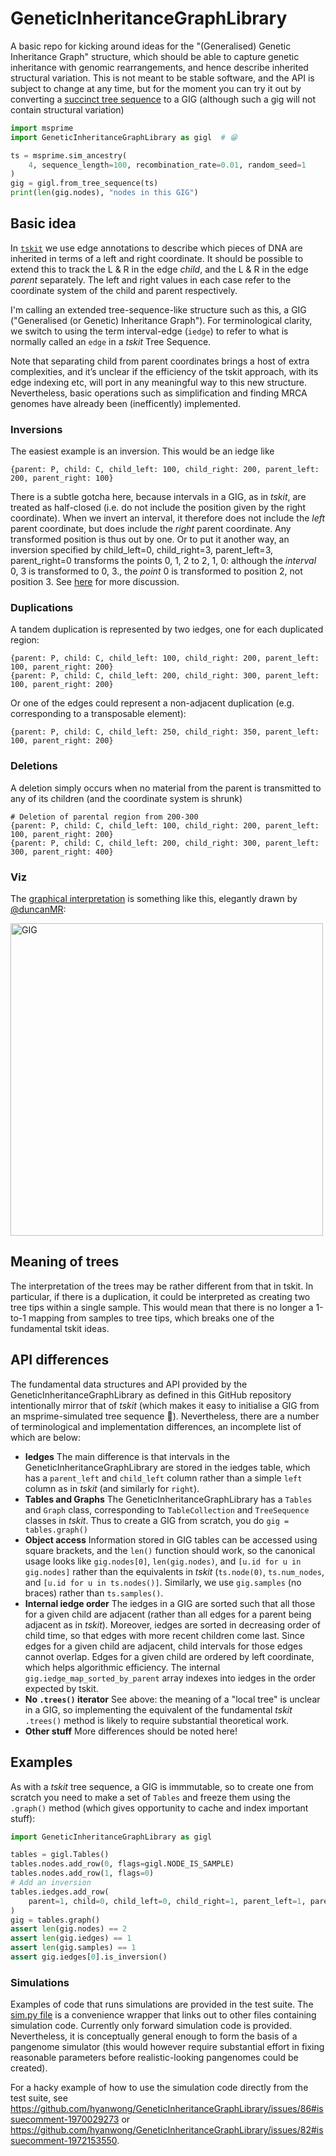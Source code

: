 # GeneticInheritanceGraphLibrary

A basic repo for kicking around ideas for the "(Generalised) Genetic Inheritance Graph" structure, which should be able to
capture genetic inheritance with genomic rearrangements, and hence describe inherited structural variation. This is
not meant to be stable software, and the API is subject to change at any time, but for the moment you can
try it out by converting a [succinct tree sequence](https://tskit.dev/tutorials/what_is.html)
to a GIG (although such a gig will not contain structural variation)

```python
import msprime
import GeneticInheritanceGraphLibrary as gigl  # 😁

ts = msprime.sim_ancestry(
    4, sequence_length=100, recombination_rate=0.01, random_seed=1
)
gig = gigl.from_tree_sequence(ts)
print(len(gig.nodes), "nodes in this GIG")
```

## Basic idea

In [`tskit`](https://tskit.dev) we use edge annotations to describe which pieces of DNA are inherited in terms of a left and right coordinate.
It should be possible to extend this to track the L & R in the edge *child*, and the L & R in the edge *parent* separately.
The left and right values in each case refer to the coordinate system of the child and parent respectively.

I'm calling an extended tree-sequence-like structure such as this, a GIG ("Generalised (or Genetic) Inheritance Graph"). For
terminological clarity,
we switch to using the term interval-edge (`iedge`) to refer to what is normally called an `edge` in a *tskit* Tree Sequence.

Note that separating child from parent coordinates brings a host of extra complexities,
and it’s unclear if the efficiency of the tskit approach,
with its edge indexing etc, will port in any meaningful way to this new structure.
Nevertheless, basic operations such as simplification and finding MRCA genomes
have already been (inefficently) implemented.

### Inversions

The easiest example is an inversion. This would be an iedge like

```
{parent: P, child: C, child_left: 100, child_right: 200, parent_left: 200, parent_right: 100}
```

There is a subtle gotcha here, because intervals in a GIG, as in _tskit_, are treated as half-closed
(i.e. do not include the position given by the right coordinate). When we invert an interval, it
therefore does not include the *left* parent coordinate, but does include the *right* parent coordinate.
Any transformed position is thus out by one. Or to put it another way, an inversion specified
by child_left=0, child_right=3, parent_left=3, parent_right=0 transforms the points
0, 1, 2 to 2, 1, 0: although the *interval* 0, 3 is transformed to 0, 3., the *point* 0 is transformed
to position 2, not position 3. See
[here](https://github.com/hyanwong/GeneticInheritanceGraphLibrary/issues/41#issuecomment-1858530867)
for more discussion.

### Duplications

A tandem duplication is represented by two iedges, one for each duplicated region:

```
{parent: P, child: C, child_left: 100, child_right: 200, parent_left: 100, parent_right: 200}
{parent: P, child: C, child_left: 200, child_right: 300, parent_left: 100, parent_right: 200}
```

Or one of the edges could represent a non-adjacent duplication (e.g. corresponding to a transposable element):
```
{parent: P, child: C, child_left: 250, child_right: 350, parent_left: 100, parent_right: 200}
```

### Deletions

A deletion simply occurs when no material from the parent is transmitted to any of its children (and the coordinate system is shrunk)

```
# Deletion of parental region from 200-300
{parent: P, child: C, child_left: 100, child_right: 200, parent_left: 100, parent_right: 200}
{parent: P, child: C, child_left: 200, child_right: 300, parent_left: 300, parent_right: 400}
```

### Viz

The [graphical interpretation](https://github.com/hyanwong/GeneticInheritanceGraphLibrary/issues/2#issuecomment-1684164074)
is something like this, elegantly drawn by [@duncanMR](https://github.com/duncanMR):

<img src="https://github.com/hyanwong/GeneticInheritanceGraph/assets/5416474/0fff67b3-71e7-4ed5-895a-140a06f49940" alt="GIG" width="500"/>

## Meaning of trees
The interpretation of the trees may be rather different from that in tskit. In particular,
if there is a duplication, it could be interpreted as creating two tree tips within a single sample.
This would mean that there is no longer a 1-to-1 mapping from samples to tree tips, which
breaks one of the fundamental tskit ideas.

## API differences

The fundamental data structures and API provided by the GeneticInheritanceGraphLibrary as defined in
this GitHub repository intentionally mirror that of _tskit_ (which makes it easy to initialise a GIG
from an msprime-simulated tree sequence 🎉). Nevertheless, there are a number of terminological
and implementation differences, an incomplete list of which are below:

- **Iedges** The main difference is that intervals in the GeneticInheritanceGraphLibrary are stored
  in the iedges table, which has a `parent_left` and `child_left` column rather than a simple `left`
  column as in _tskit_ (and similarly for `right`).
- **Tables and Graphs** The GeneticInheritanceGraphLibrary has a `Tables` and `Graph` class, corresponding
  to `TableCollection` and `TreeSequence` classes in _tskit_. Thus to create a GIG from scratch,
  you do `gig = tables.graph()`
- **Object access** Information stored in GIG tables can be accessed using square brackets, and
  the `len()` function should work, so the canonical usage looks like `gig.nodes[0]`, `len(gig.nodes)`,
  and `[u.id for u in gig.nodes]` rather than the equivalents in _tskit_ (`ts.node(0)`, `ts.num_nodes`,
  and `[u.id for u in ts.nodes()]`. Similarly, we use `gig.samples` (no braces) rather than `ts.samples()`.
- **Internal iedge order** The iedges in a GIG are sorted such that all those for a given child are
  adjacent (rather than all edges for a parent being adjacent as in _tskit_). Moreover, iedges are
  sorted in decreasing order of child time, so that edges with more recent children come last. Since
  edges for a given child are adjacent, child intervals for those edges cannot overlap. Edges for a
  given child are ordered by left coordinate, which helps algorithmic efficiency. The internal
  `gig.iedge_map_sorted_by_parent` array indexes into iedges in the order expected by tskit.
- **No `.trees()` iterator** See above: the meaning of a "local tree" is unclear in a GIG, so
  implementing the equivalent of the fundamental _tskit_ `.trees()` method is likely to require
  substantial theoretical work.
- **Other stuff** More differences should be noted here!

## Examples

As with a _tskit_ tree sequence, a GIG is immmutable, so to create one from scratch you
need to make a set of `Tables` and freeze them using the `.graph()` method (which gives
opportunity to cache and index important stuff):

```python
import GeneticInheritanceGraphLibrary as gigl

tables = gigl.Tables()
tables.nodes.add_row(0, flags=gigl.NODE_IS_SAMPLE)
tables.nodes.add_row(1, flags=0)
# Add an inversion
tables.iedges.add_row(
    parent=1, child=0, child_left=0, child_right=1, parent_left=1, parent_right=0
)
gig = tables.graph()
assert len(gig.nodes) == 2
assert len(gig.iedges) == 1
assert len(gig.samples) == 1
assert gig.iedges[0].is_inversion()
```

### Simulations

Examples of code that runs simulations are provided in the test suite. The
[sim.py file](https://github.com/hyanwong/GeneticInheritanceGraphLibrary/blob/main/tests/sim.py)
is a convenience wrapper that links out to other files containing simulation code.
Currently only forward simulation code is provided. Nevertheless, it is conceptually
general enough to form the basis of a pangenome simulator (this would however require
substantial effort in fixing reasonable parameters before realistic-looking pangenomes
could be created).

For a hacky example of how to use the simulation code directly from the test suite, see
https://github.com/hyanwong/GeneticInheritanceGraphLibrary/issues/86#issuecomment-1970029273
or https://github.com/hyanwong/GeneticInheritanceGraphLibrary/issues/82#issuecomment-1972153550.
